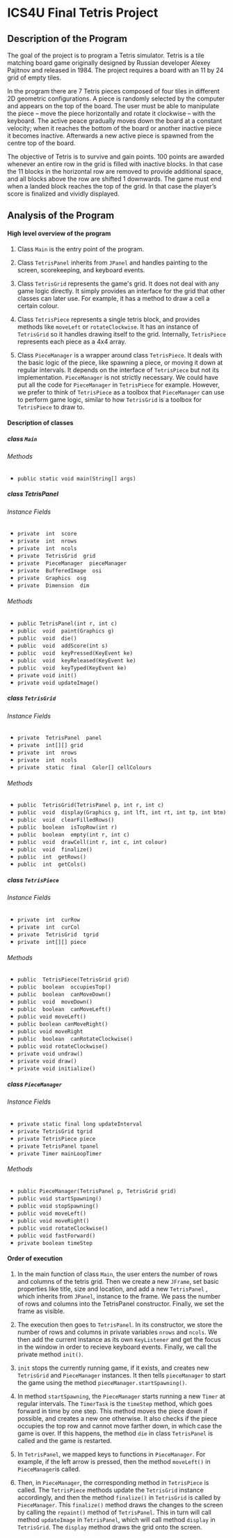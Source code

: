 # ICS4U Final Tetris Project

## Description of the Program

The goal of the project is to program a Tetris simulator. Tetris is a tile matching board game originally designed by Russian developer Alexey Pajitnov and released in 1984. The project requires a board with an 11 by 24 grid of empty tiles.

In the program there are 7 Tetris pieces composed of four tiles in different 2D geometric configurations. A piece is randomly selected by the computer and appears on the top of the board. The user must be able to manipulate the piece – move the piece horizontally and rotate it clockwise – with the keyboard. The active peace gradually moves down the board at a constant velocity; when it reaches the bottom of the board or another inactive piece it becomes inactive. Afterwards a new active piece is spawned from the centre top of the board.

The objective of Tetris is to survive and gain points. 100 points are awarded whenever an entire row in the grid is filled with inactive blocks. In that case the 11 blocks in the horizontal row are removed to provide additional space, and all blocks above the row are shifted 1 downwards. The game must end when a landed block reaches the top of the grid. In that case the player’s score is finalized and vividly displayed.

## Analysis of the Program

#### High level overview of the program

1. Class `Main` is the entry point of the program.

2. Class `TetrisPanel` inherits from `JPanel` and handles painting to the screen, scorekeeping, and keyboard events.

3. Class `TetrisGrid` represents the game's grid. It does not deal with any game logic directly. It simply provides an interface for the grid that other classes can later use. For example, it has a method to draw a cell a certain colour.

4. Class `TetrisPiece` represents a single tetris block, and provides methods like `moveLeft` or `rotateClockwise`. It has an instance of `TetrisGrid` so it handles drawing itself to the grid. Internally, `TetrisPiece` represents each piece as a 4x4 array.

5. Class `PieceManager` is a wrapper around class `TetrisPiece`. It deals with the basic logic of the piece, like spawning a piece, or moving it down at regular intervals. It depends on the interface of `TetrisPiece` but not its implementation. `PieceManager` is not strictly necessary. We could have put all the code for `PieceManager` in `TetrisPiece` for example. However, we prefer to think of `TetrisPiece` as a toolbox that `PieceManager` can use to perform game logic, similar to how `TetrisGrid` is a toolbox for `TetrisPiece` to draw to.

#### Description of classes

 ##### class `Main`
 ###### Methods

 - `public static void main(String[] args)`

##### class TetrisPanel
###### Instance Fields

 - `private  int  score`
 - `private  int  nrows`
 - `private  int  ncols`
 - `private  TetrisGrid  grid`
 - `private  PieceManager  pieceManager`
 - `private  BufferedImage  osi`
 - `private  Graphics  osg`
 - `private  Dimension  dim`
 ###### Methods
 
 - `public TetrisPanel(int r, int c)`
 - `public  void  paint(Graphics g)`
 - `public  void  die()`
 - `public  void  addScore(int s)`
 - `public  void  keyPressed(KeyEvent ke)`
 - `public  void  keyReleased(KeyEvent ke)`
 - `public  void  keyTyped(KeyEvent ke)`
 - `private void init()`
 - `private void updateImage()`

##### class `TetrisGrid`
###### Instance Fields

 - `private  TetrisPanel  panel`
 - `private  int[][] grid`
 - `private  int  nrows`
 - `private  int  ncols`
 - `private  static  final  Color[] cellColours`
 ###### Methods
 
 - `public  TetrisGrid(TetrisPanel p, int r, int c)`
 - `public  void  display(Graphics g, int lft, int rt, int tp, int btm)`
 - `public  void  clearFilledRows()`
 - `public  boolean  isTopRow(int r)`
 - `public  boolean  empty(int r, int c)`
 - `public  void  drawCell(int r, int c, int colour)`
 - `public  void  finalize()`
 - `public  int  getRows()`
 - `public  int  getCols()`

##### class `TetrisPiece`
###### Instance Fields

 - `private  int  curRow`
 - `private  int  curCol`
 - `private  TetrisGrid  tgrid`
 - `private  int[][] piece`
###### Methods
 - `public  TetrisPiece(TetrisGrid grid)`
 - `public  boolean  occupiesTop()`
 - `public  boolean  canMoveDown()`
 - `public  void  moveDown()`
 - `public  boolean  canMoveLeft()`
 - `public void moveLeft()`
 - `public boolean canMoveRight()`
 - `public void moveRight`
 - `public  boolean  canRotateClockwise()`
 - `public void rotateClockwise()`
 - `private void undraw()`
 - `private void draw()`
 - `private void initialize()`

##### class `PieceManager`
###### Instance Fields

 - `private static final long updateInterval`
 - `private TetrisGrid tgrid`
 - `private TetrisPiece piece`
 - `private TetrisPanel tpanel`
 - `private Timer mainLoopTimer`
###### Methods
 - `public PieceManager(TetrisPanel p, TetrisGrid grid)`
 - `public void startSpawning()`
 - `public void stopSpawning()`
 - `public void moveLeft()`
 - `public void moveRight()`
 - `public void rotateClockwise()`
 - `public void fastForward()`
 - `private boolean timeStep`

#### Order of execution

1. In the main function of class `Main`, the user enters the number of rows and columns of the tetris grid. Then we create a new `JFrame`, set basic properties like title, size and location, and add a new `TetrisPanel` , which inherits from `JPanel`, instance to the frame. We pass the number of rows and columns into the TetrisPanel constructor. Finally, we set the frame as visible.

2. The execution then goes to `TetrisPanel`. In its constructor, we store the number of rows and columns in private variables `nrows` and `ncols`. We then add the current instance as its own `KeyListener` and get the focus in the window in order to recieve keyboard events. Finally, we call the private method `init()`.

3. `init` stops the currently running game, if it exists, and creates new `TetrisGrid` and `PieceManager` instances. It then tells `pieceManager` to start the game using the method `pieceManager.startSpawning()`.

4. In method `startSpawning`, the `PieceManager` starts running a new `Timer` at regular intervals. The `TimerTask` is the `timeStep` method, which goes forward in time by one step. This method moves the piece down if possible, and creates a new one otherwise. It also checks if the piece occupies the top row and cannot move farther down, in which case the game is over. If this happens, the method `die` in class `TetrisPanel` is called and the game is restarted.

5. In `TetrisPanel`, we mapped keys to functions in `PieceManager`. For example, if the left arrow is pressed, then the method `moveLeft()` in `PieceManager`is called.

6. Then, in `PieceManager`, the corresponding method in `TetrisPiece` is called. The `TetrisPiece` methods update the `TetrisGrid` instance accordingly, and then the method `finalize()` in `TetrisGrid` is called by `PieceManager`. This `finalize()` method draws the changes to the screen by calling the `repaint()` method of `TetrisPanel`. This in turn will call method `updateImage` in `TetrisPanel`, which will call method `display` in `TetrisGrid`. The `display` method draws the grid onto the screen.
